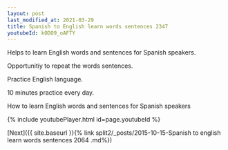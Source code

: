 ```yaml
---
layout: post
last_modified_at: 2021-03-29
title: Spanish to English learn words sentences 2347 
youtubeId: kODO9_oAFTY
---
```

 
 
Helps to learn English words and sentences for Spanish speakers.

Opportunitiy to repeat the words sentences. 

Practice English language. 
 
10 minutes practice every day. 
 
How to learn English words and sentences for Spanish speakers 
 
{% include youtubePlayer.html id=page.youtubeId %}
 
 
[Next]({{ site.baseurl }}{% link  split2/_posts/2015-10-15-Spanish to english learn words sentences 2064 .md%})
 
